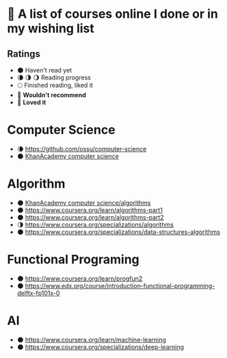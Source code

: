 # :school: A list of courses online I done or in my wishing list

## Ratings

- 🌑 Haven't read yet
- 🌘 🌗 🌖 Reading progress
- 🌕 Finished reading, liked it
- 🌝 **Wouldn't recommend**
- 🌟 **Loved it**

# Computer Science

- 🌘 https://github.com/ossu/computer-science
- 🌑 [KhanAcademy computer science](https://www.khanacademy.org/computing/computer-science)

# Algorithm

- 🌑 [KhanAcademy computer science/algorithms](https://www.khanacademy.org/computing/computer-science/algorithms)
- 🌑 https://www.coursera.org/learn/algorithms-part1
- 🌑 https://www.coursera.org/learn/algorithms-part2
- 🌗 https://www.coursera.org/specializations/algorithms
- 🌑 https://www.coursera.org/specializations/data-structures-algorithms

# Functional Programing

- 🌑 https://www.coursera.org/learn/progfun2
- 🌑 https://www.edx.org/course/introduction-functional-programming-delftx-fp101x-0

# AI

- 🌑 https://www.coursera.org/learn/machine-learning
- 🌑 https://www.coursera.org/specializations/deep-learning
